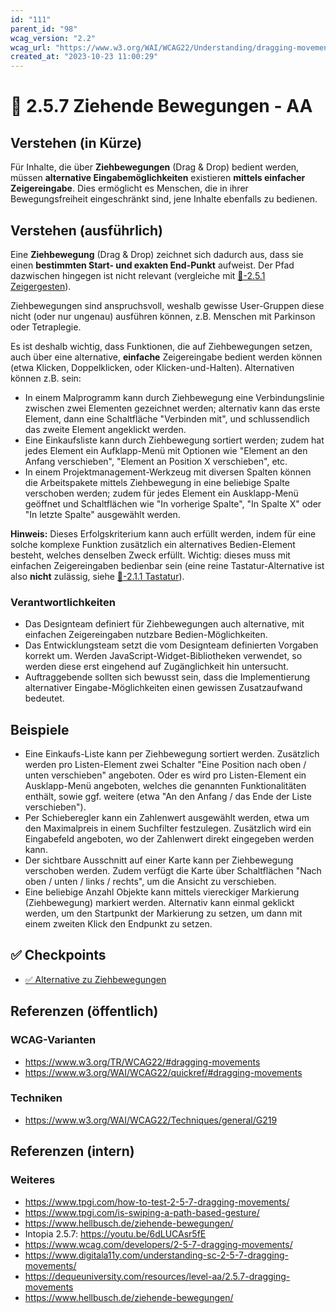 ```yaml
---
id: "111"
parent_id: "98"
wcag_version: "2.2"
wcag_url: "https://www.w3.org/WAI/WCAG22/Understanding/dragging-movements.html"
created_at: "2023-10-23 11:00:29"
---
```


# 📜 2.5.7 Ziehende Bewegungen - AA

## Verstehen (in Kürze)

Für Inhalte, die über **Ziehbewegungen** (Drag & Drop) bedient werden, müssen **alternative Eingabemöglichkeiten** existieren **mittels einfacher Zeigereingabe**. Dies ermöglicht es Menschen, die in ihrer Bewegungsfreiheit eingeschränkt sind, jene Inhalte ebenfalls zu bedienen.

## Verstehen (ausführlich)

Eine **Ziehbewegung** (Drag & Drop) zeichnet sich dadurch aus, dass sie einen **bestimmten Start- und exakten End-Punkt** aufweist. Der Pfad dazwischen hingegen ist nicht relevant (vergleiche mit [📜-2.5.1 Zeigergesten](/de/wcag/2.5.1-zeigergesten)).

Ziehbewegungen sind anspruchsvoll, weshalb gewisse User-Gruppen diese nicht (oder nur ungenau) ausführen können, z.B. Menschen mit Parkinson oder Tetraplegie.

Es ist deshalb wichtig, dass Funktionen, die auf Ziehbewegungen setzen, auch über eine alternative, **einfache** Zeigereingabe bedient werden können (etwa Klicken, Doppelklicken, oder Klicken-und-Halten). Alternativen können z.B. sein:

- In einem Malprogramm kann durch Ziehbewegung eine Verbindungslinie zwischen zwei Elementen gezeichnet werden; alternativ kann das erste Element, dann eine Schaltfläche "Verbinden mit", und schlussendlich das zweite Element angeklickt werden.
- Eine Einkaufsliste kann durch Ziehbewegung sortiert werden; zudem hat jedes Element ein Aufklapp-Menü mit Optionen wie "Element an den Anfang verschieben", "Element an Position X verschieben", etc.
- In einem Projektmanagement-Werkzeug mit diversen Spalten können die Arbeitspakete mittels Ziehbewegung in eine beliebige Spalte verschoben werden; zudem für jedes Element ein Ausklapp-Menü geöffnet und Schaltflächen wie "In vorherige Spalte", "In Spalte X" oder "In letzte Spalte" ausgewählt werden.

**Hinweis:** Dieses Erfolgskriterium kann auch erfüllt werden, indem für eine solche komplexe Funktion zusätzlich ein alternatives Bedien-Element besteht, welches denselben Zweck erfüllt. Wichtig: dieses muss mit einfachen Zeigereingaben bedienbar sein (eine reine Tastatur-Alternative ist also **nicht** zulässig, siehe [📜-2.1.1 Tastatur](/de/wcag/2.1.1-tastatur)).

### Verantwortlichkeiten

- Das Designteam definiert für Ziehbewegungen auch alternative, mit einfachen Zeigereingaben nutzbare Bedien-Möglichkeiten.
- Das Entwicklungsteam setzt die vom Designteam definierten Vorgaben korrekt um. Werden JavaScript-Widget-Bibliotheken verwendet, so werden diese erst eingehend auf Zugänglichkeit hin untersucht.
- Auftraggebende sollten sich bewusst sein, dass die Implementierung alternativer Eingabe-Möglichkeiten einen gewissen Zusatzaufwand bedeutet.

## Beispiele

- Eine Einkaufs-Liste kann per Ziehbewegung sortiert werden. Zusätzlich werden pro Listen-Element zwei Schalter "Eine Position nach oben / unten verschieben" angeboten. Oder es wird pro Listen-Element ein Ausklapp-Menü angeboten, welches die genannten Funktionalitäten enthält, sowie ggf. weitere (etwa "An den Anfang / das Ende der Liste verschieben").
- Per Schieberegler kann ein Zahlenwert ausgewählt werden, etwa um den Maximalpreis in einem Suchfilter festzulegen. Zusätzlich wird ein Eingabefeld angeboten, wo der Zahlenwert direkt eingegeben werden kann.
- Der sichtbare Ausschnitt auf einer Karte kann per Ziehbewegung verschoben werden. Zudem verfügt die Karte über Schaltflächen "Nach oben / unten / links / rechts", um die Ansicht zu verschieben.
- Eine beliebige Anzahl Objekte kann mittels viereckiger Markierung (Ziehbewegung) markiert werden. Alternativ kann einmal geklickt werden, um den Startpunkt der Markierung zu setzen, um dann mit einem zweiten Klick den Endpunkt zu setzen.

## ✅ Checkpoints

- [✅ Alternative zu Ziehbewegungen](alternative-zu-ziehbewegungen)

## Referenzen (öffentlich)

### WCAG-Varianten
- <https://www.w3.org/TR/WCAG22/#dragging-movements>
- <https://www.w3.org/WAI/WCAG22/quickref/#dragging-movements>

### Techniken
- <https://www.w3.org/WAI/WCAG22/Techniques/general/G219>

## Referenzen (intern)

### Weiteres

- <https://www.tpgi.com/how-to-test-2-5-7-dragging-movements/>
- <https://www.tpgi.com/is-swiping-a-path-based-gesture/>
- <https://www.hellbusch.de/ziehende-bewegungen/>
- Intopia 2.5.7: <https://youtu.be/6dLUCAsr5fE>
- <https://www.wcag.com/developers/2-5-7-dragging-movements/>
- <https://www.digitala11y.com/understanding-sc-2-5-7-dragging-movements/>
- <https://dequeuniversity.com/resources/level-aa/2.5.7-dragging-movements>
- <https://www.hellbusch.de/ziehende-bewegungen/>
